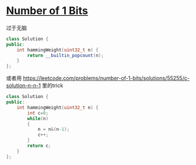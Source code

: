 # [Number of 1 Bits](https://leetcode.com/problems/number-of-1-bits)

过于无脑
```c++
class Solution {
public:
    int hammingWeight(uint32_t n) {
        return __builtin_popcount(n);
    }
};
```
或者用 https://leetcode.com/problems/number-of-1-bits/solutions/55255/c-solution-n-n-1 里的trick
```c++
class Solution {
public:
    int hammingWeight(uint32_t n) {
        int c=0;
        while(n)
        {
            n = n&(n-1);
            c++;
        }
        return c;
    }
};
```